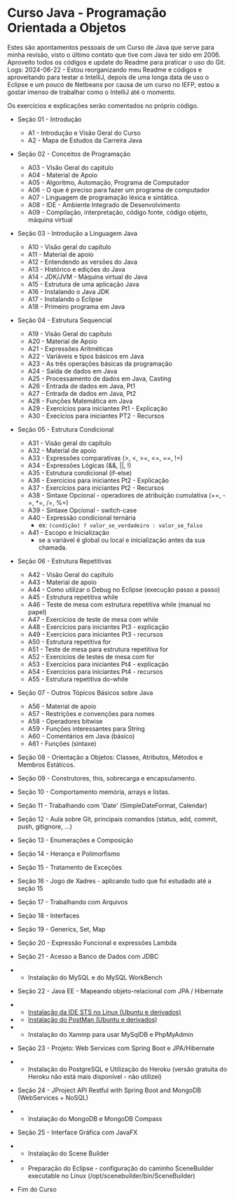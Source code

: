 # Curso Java - Programação Orientada a Objetos

 Estes são apontamentos pessoais de um Curso de Java que serve para minha revisão, visto o último contato que tive com Java ter sido em 2006. Aproveito todos os códigos e update do Readme para praticar o uso do Git.
 Logs:
 2024-06-22 - Estou reorganizando meu Readme e códigos e aproveitando para testar o IntelliJ, depois de uma longa data de uso o Eclipse e um pouco de Netbeans por causa de um curso no IEFP, estou a gostar imenso de trabalhar como o IntelliJ até o momento.

 Os exercícios e explicações serão comentados no próprio código.

 - Seção 01 - Introdução
    - A1 - Introdução e Visão Geral do Curso
    - A2 - Mapa de Estudos da Carreira Java

- Seção 02 - Conceitos de Programação
    - A03 - Visão Geral do capítulo
    - A04 - Material de Apoio
    - A05 - Algoritmo, Automação, Programa de Computador
    - A06 - O que é preciso para fazer um programa de computador
    - A07 - Linguagem de programação léxica e sintática.
    - A08 - IDE - Ambiente Integrado de Desenvolvimento
    - A09 - Compilação, interpretação, código fonte, código objeto, máquina virtual

- Seção 03 - Introdução a Linguagem Java
    - A10 - Visão geral do capítulo
    - A11 - Material de apoio
    - A12 - Entendendo as versões do Java
    - A13 - Histórico e edições do Java
    - A14 - JDK/JVM - Máquina virtual do Java
    - A15 - Estrutura de uma aplicação Java
    - A16 - Instalando o Java JDK 
    - A17 - Instalando o Eclipse
    - A18 - Primeiro programa em Java

- Seção 04 - Estrutura Sequencial
    - A19 - Visão Geral do capítulo
    - A20 - Material de Apoio
    - A21 - Expressões Aritméticas
    - A22 - Variáveis e tipos básicos em Java
    - A23 - As três operações básicas da programação
    - A24 - Saída de dados em Java
    - A25 - Processamento de dados em Java, Casting
    - A26 - Entrada de dados em Java, Pt1
    - A27 - Entrada de dados em Java, Pt2
    - A28 - Funções Matemática em Java
    - A29 - Exercícios para iniciantes Pt1 - Explicação
    - A30 - Execícios para iniciantes PT2 - Recursos

- Seção 05 - Estrutura Condicional
    - A31 - Visão geral do capítulo
    - A32 - Material de apoio
    - A33 - Expressões comparativas (>, <, >=, <=, ==, !=)
    - A34 - Expressões Lógicas (&&, ||, !)
    - A35 - Estrutura condicional (if-else)
    - A36 - Exercícios para iniciantes Pt2 - Explicação
    - A37 - Exercícios para iniciantes Pt2 - Recursos
    - A38 - Sintaxe Opcional - operadores de atribuição cumulativa (+=, -=, *=, /=, %=)
    - A39 - Sintaxe Opcional - switch-case
    - A40 - Expressão condicional ternária
        - ex: `(condição) ? valor_se_verdadeiro : valor_se_falso`
    - A41 - Escopo e Inicialização
        - se a variável é global ou local e inicialização antes da sua chamada.

- Seção 06 - Estrutura Repetitivas
    - A42 - Visão Geral do capítulo
    - A43 - Material de apoio
    - A44 - Como utilizar o Debug no Eclipse (execução passo a passo)
    - A45 - Estrutura repetitiva while
    - A46 - Teste de mesa com estrutura repetitiva while (manual no papel)
    - A47 - Exercícios de teste de mesa com while
    - A48 - Exercícios para iniciantes Pt3 - explicação
    - A49 - Exercícios para iniciantes Pt3 - recursos
    - A50 - Estrutura repetitiva for
    - A51 - Teste de mesa para estrutura repetitiva for
    - A52 - Exercícios de testes de mesa com for
    - A53 - Exercícios para iniciantes Pt4 - explicação
    - A54 - Exercícios para iniciantes Pt4 - recursos
    - A55 - Estrutura repetitiva do-while

- Seção 07 - Outros Tópicos Básicos sobre Java
    - A56 - Material de apoio
    - A57 - Restrições e convenções para nomes
    - A58 - Operadores bitwise
    - A59 - Funções interessantes para String
    - A60 - Comentários em Java (básico)
    - A61 - Funções (sintaxe)




 - Seção 08 - Orientação a Objetos: Classes, Atributos, Métodos e Membros Estáticos.
 - Seção 09 - Construtores, this, sobrecarga e encapsulamento.
 - Seção 10 - Comportamento memória, arrays e listas.
 - Seção 11 - Trabalhando com 'Date' (SimpleDateFormat, Calendar)
 - Seção 12 - Aula sobre Git, principais comandos (status, add, commit, push, gitignore, ...)
 - Seção 13 - Enumerações e Composição
 - Seção 14 - Herança e Polimorfismo
 - Seção 15 - Tratamento de Exceções
 - Seção 16 - Jogo de Xadres - aplicando tudo que foi estudado até a seção 15
 - Seção 17 - Trabalhando com Arquivos
 - Seção 18 - Interfaces
 - Seção 19 - Generics, Set, Map
 - Seção 20 - Expressão Funcional e expressões Lambda
 - Seção 21 - Acesso a Banco de Dados com JDBC
 - - Instalação do MySQL e do MySQL WorkBench
 - Seção 22 - Java EE - Mapeando objeto-relacional com JPA / Hibernate
 - - <a href="https://www.youtube.com/watch?v=gBZ9kh3r2Lg">Instalação da IDE STS no Linux (Ubuntu e derivados)<a>
 - - <a href="https://www.youtube.com/watch?v=CoEZ53Qim8E">Instalação do PostMan (Ubuntu e derivados)<a>
 - - Instalação do Xammp para usar MySqlDB e PhpMyAdmin
 - Seção 23 - Projeto: Web Services com Spring Boot e JPA/Hibernate
 - - Instalação do PostgreSQL e Utilização do Heroku (versão gratuita do Heroku não está mais disponível - não utilizei)
 - Seção 24 - JProject API Restful with Spring Boot and MongoDB (WebServices + NoSQL)
 - - Instalação do MongoDB e MongoDB Compass
 - Seção 25 - Interface Gráfica com JavaFX
 - - Instalação do Scene Builder
 - - Preparação do Eclipse - configuração do caminho SceneBuilder executable no Linux (/opt/scenebuilder/bin/SceneBuilder)
 - Fim do Curso

 
